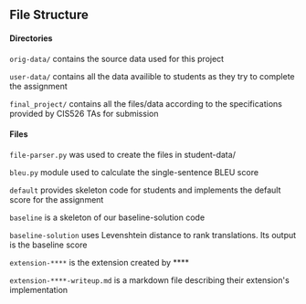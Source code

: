 ## File Structure

#### Directories

`orig-data/` contains the source data used for this project

`user-data/` contains all the data availible to students as they try to complete the assignment

`final_project/` contains all the files/data according to the specifications provided by CIS526 TAs for submission

#### Files

`file-parser.py` was used to create the files in student-data/

`bleu.py` module used to calculate the single-sentence BLEU score

`default` provides skeleton code for students and implements the default score for the assignment

`baseline` is a skeleton of our baseline-solution code

`baseline-solution` uses Levenshtein distance to rank translations. Its output is the baseline score

`extension-****` is the extension created by ****

`extension-****-writeup.md` is a markdown file describing their extension's implementation
